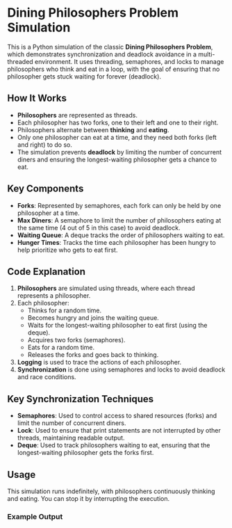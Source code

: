 # Dining Philosophers Problem Simulation

This is a Python simulation of the classic **Dining Philosophers Problem**, which demonstrates synchronization and deadlock avoidance in a multi-threaded environment. It uses threading, semaphores, and locks to manage philosophers who think and eat in a loop, with the goal of ensuring that no philosopher gets stuck waiting for forever (deadlock).

## How It Works

- **Philosophers** are represented as threads.
- Each philosopher has two forks, one to their left and one to their right.
- Philosophers alternate between **thinking** and **eating**.
- Only one philosopher can eat at a time, and they need both forks (left and right) to do so.
- The simulation prevents **deadlock** by limiting the number of concurrent diners and ensuring the longest-waiting philosopher gets a chance to eat.

## Key Components

- **Forks**: Represented by semaphores, each fork can only be held by one philosopher at a time.
- **Max Diners**: A semaphore to limit the number of philosophers eating at the same time (4 out of 5 in this case) to avoid deadlock.
- **Waiting Queue**: A deque tracks the order of philosophers waiting to eat.
- **Hunger Times**: Tracks the time each philosopher has been hungry to help prioritize who gets to eat first.

## Code Explanation

1. **Philosophers** are simulated using threads, where each thread represents a philosopher.
2. Each philosopher:
   - Thinks for a random time.
   - Becomes hungry and joins the waiting queue.
   - Waits for the longest-waiting philosopher to eat first (using the deque).
   - Acquires two forks (semaphores).
   - Eats for a random time.
   - Releases the forks and goes back to thinking.
3. **Logging** is used to trace the actions of each philosopher.
4. **Synchronization** is done using semaphores and locks to avoid deadlock and race conditions.

## Key Synchronization Techniques

- **Semaphores**: Used to control access to shared resources (forks) and limit the number of concurrent diners.
- **Lock**: Used to ensure that print statements are not interrupted by other threads, maintaining readable output.
- **Deque**: Used to track philosophers waiting to eat, ensuring that the longest-waiting philosopher gets the forks first.

## Usage

This simulation runs indefinitely, with philosophers continuously thinking and eating. You can stop it by interrupting the execution.

### Example Output

